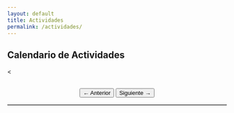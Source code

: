 ```yaml
---
layout: default
title: Actividades
permalink: /actividades/
---
```


<h2>Calendario de Actividades</h2>
<div id="calendario"></div>

<!-- Este script carga el calendario -->
<<h2 id="mes-anio"></h2>
<div style="text-align: center; margin-bottom: 1rem;">
  <button onclick="cambiarMes(-1)">← Anterior</button>
  <button onclick="cambiarMes(1)">Siguiente →</button>
</div>
<table id="calendario" border="1" cellspacing="0" cellpadding="5" style="margin: 0 auto; border-collapse: collapse;"></table>

<script src="/assets/js/calendario.js"></script>

